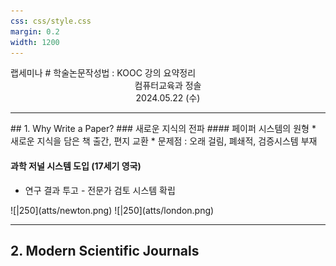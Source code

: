 ```yaml
---
css: css/style.css
margin: 0.2
width: 1200
---
```

<grid drag="100 3" drop="0 5" bg="#555555">
랩세미나<!-- element style="font-size:13pt;color:white;"pad="10px" -->
</grid>

<grid drag="100 50" drop="0 20">
# 학술논문작성법 : KOOC 강의 요약정리
</grid>
<grid drag="100 5" drop="0 70" >


<center> 컴퓨터교육과 정솔 <br>
2024.05.22 (수) </center>
</grid>


---

<grid drag="46 100" drop="5 5">
## 1. Why Write a Paper?
### 새로운 지식의 전파
#### 페이퍼 시스템의 원형
* 새로운 지식을 담은 책 출간, 편지 교환
* 문제점 : 오래 걸림, 폐쇄적, 검증시스템 부재

#### 과학 저널 시스템 도입 (17세기 영국)
* 연구 결과 투고 - 전문가 검토 시스템 확립
</grid>

<grid drag="55 100" drop="45 5" >
<split even gap="1">
![|250](atts/newton.png)
![|250](atts/london.png)
</split>
</grid>

---
## 2. Modern Scientific Journals
